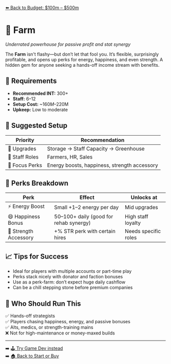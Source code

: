 [⬅️ Back to Budget: $100m – $500m](budget_mid_profit.md)

# 🌾 Farm  
*Underrated powerhouse for passive profit and stat synergy*

The **Farm** isn't flashy—but don’t let that fool you. It’s flexible, surprisingly profitable, and opens up perks for energy, happiness, and even strength. A hidden gem for anyone seeking a hands-off income stream with benefits.

## 🧠 Requirements

- **Recommended INT:** 300+  
- **Staff:** 6–12  
- **Setup Cost:** ~$160M–$220M  
- **Upkeep:** Low to moderate

## 🧰 Suggested Setup

| Priority        | Recommendation                                 |
|------------------|-------------------------------------------------|
| 🧱 Upgrades       | Storage → Staff Capacity → Greenhouse           |
| 👥 Staff Roles    | Farmers, HR, Sales                              |
| 🌿 Focus Perks    | Energy boosts, happiness, strength accessory    |

## 🎁 Perks Breakdown

| Perk                     | Effect                                 | Unlocks at               |
|--------------------------|-----------------------------------------|---------------------------|
| ⚡ Energy Boost           | Small +1–2 energy per day               | Mid upgrades              |
| 😄 Happiness Bonus        | 50–100+ daily (good for rehab synergy) | High staff loyalty        |
| 💪 Strength Accessory     | +% STR perk with certain hires          | Needs specific roles      |

## 📈 Tips for Success

- Ideal for players with multiple accounts or part-time play  
- Perks stack nicely with donator and faction bonuses  
- Use as a perk-farm: don’t expect huge daily cashflow  
- Can be a chill stepping stone before premium companies

## 🙋 Who Should Run This

✅ Hands-off strategists  
✅ Players chasing happiness, energy, and passive bonuses  
✅ Alts, medics, or strength-training mains  
❌ Not for high-maintenance or money-maxed builds

---

➡️ [🕹️ Try Game Dev instead](rec_game_development.md)  
➡️ [🏠 Back to Start or Buy](../start_or_buy.md)
